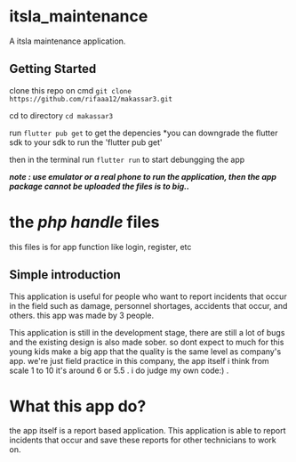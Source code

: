 # itsla_maintenance

A itsla maintenance application.

## Getting Started

clone this repo on cmd ```git clone https://github.com/rifaaa12/makassar3.git```

cd to directory ```cd makassar3``` 

run ```flutter pub get``` to get the depencies
  *you can downgrade the flutter sdk to your sdk to run the 'flutter pub get' 

then in the terminal run ```flutter run``` to start debungging the app

***note : use emulator or a real phone to run the application, then the app package cannot be uploaded the files is to big..***

# the ***php handle*** files

this files is for app function like login, register, etc

## Simple introduction

This application is useful for people who want to report incidents that occur in the field such as damage, personnel shortages, accidents that occur, and others. this app was made by 3 people.

This application is still in the development stage, there are still a lot of bugs and the existing design is also made sober. so dont expect to much for this young kids make a big app that the quality is the same level as company's app. we're just field practice in this company, the app itself i think from scale 1 to 10 it's around 6 or 5.5 . i do judge my own code:) . 


# What this app do?

the app itself is a report based application. This application is able to report incidents that occur and save these reports for other technicians to work on. 


